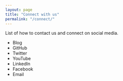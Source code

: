 ```yaml
---
layout: page
title: "Connect with us"
permalink: "/connect/"
---
```


List of how to contact us and connect on social media.

* Blog
* GitHub
* Twitter
* YouTube
* LinkedIn
* Facebook
* Email


